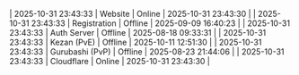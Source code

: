 | 2025-10-31 23:43:33 | Website | Online | 2025-10-31 23:43:30 |
| 2025-10-31 23:43:33 | Registration | Offline | 2025-09-09 16:40:23 |
| 2025-10-31 23:43:33 | Auth Server | Offline | 2025-08-18 09:33:31 |
| 2025-10-31 23:43:33 | Kezan (PvE) | Offline | 2025-10-11 12:51:30 |
| 2025-10-31 23:43:33 | Gurubashi (PvP) | Offline | 2025-08-23 21:44:06 |
| 2025-10-31 23:43:33 | Cloudflare | Online | 2025-10-31 23:43:30 |
